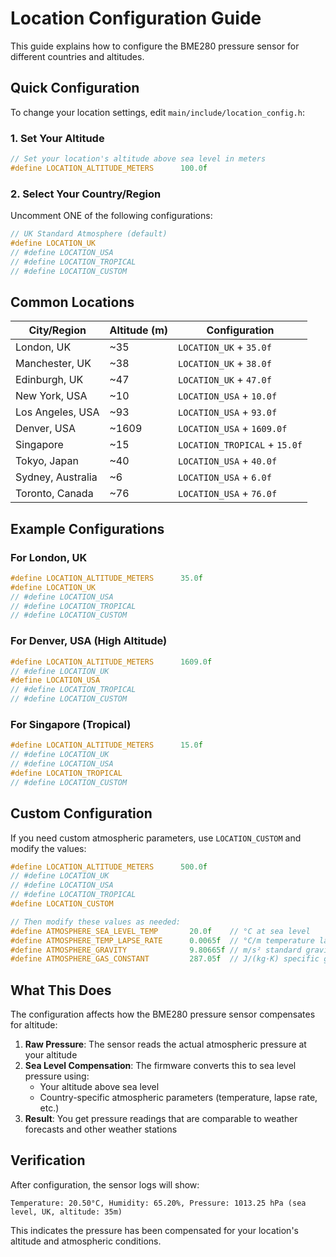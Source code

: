 # Location Configuration Guide

This guide explains how to configure the BME280 pressure sensor for different countries and altitudes.

## Quick Configuration

To change your location settings, edit `main/include/location_config.h`:

### 1. Set Your Altitude

```c
// Set your location's altitude above sea level in meters
#define LOCATION_ALTITUDE_METERS      100.0f
```

### 2. Select Your Country/Region

Uncomment ONE of the following configurations:

```c
// UK Standard Atmosphere (default)
#define LOCATION_UK
// #define LOCATION_USA
// #define LOCATION_TROPICAL
// #define LOCATION_CUSTOM
```

## Common Locations

| City/Region | Altitude (m) | Configuration |
|-------------|--------------|---------------|
| London, UK | ~35 | `LOCATION_UK` + `35.0f` |
| Manchester, UK | ~38 | `LOCATION_UK` + `38.0f` |
| Edinburgh, UK | ~47 | `LOCATION_UK` + `47.0f` |
| New York, USA | ~10 | `LOCATION_USA` + `10.0f` |
| Los Angeles, USA | ~93 | `LOCATION_USA` + `93.0f` |
| Denver, USA | ~1609 | `LOCATION_USA` + `1609.0f` |
| Singapore | ~15 | `LOCATION_TROPICAL` + `15.0f` |
| Tokyo, Japan | ~40 | `LOCATION_USA` + `40.0f` |
| Sydney, Australia | ~6 | `LOCATION_USA` + `6.0f` |
| Toronto, Canada | ~76 | `LOCATION_USA` + `76.0f` |

## Example Configurations

### For London, UK
```c
#define LOCATION_ALTITUDE_METERS      35.0f
#define LOCATION_UK
// #define LOCATION_USA
// #define LOCATION_TROPICAL
// #define LOCATION_CUSTOM
```

### For Denver, USA (High Altitude)
```c
#define LOCATION_ALTITUDE_METERS      1609.0f
// #define LOCATION_UK
#define LOCATION_USA
// #define LOCATION_TROPICAL
// #define LOCATION_CUSTOM
```

### For Singapore (Tropical)
```c
#define LOCATION_ALTITUDE_METERS      15.0f
// #define LOCATION_UK
// #define LOCATION_USA
#define LOCATION_TROPICAL
// #define LOCATION_CUSTOM
```

## Custom Configuration

If you need custom atmospheric parameters, use `LOCATION_CUSTOM` and modify the values:

```c
#define LOCATION_ALTITUDE_METERS      500.0f
// #define LOCATION_UK
// #define LOCATION_USA
// #define LOCATION_TROPICAL
#define LOCATION_CUSTOM

// Then modify these values as needed:
#define ATMOSPHERE_SEA_LEVEL_TEMP       20.0f    // °C at sea level
#define ATMOSPHERE_TEMP_LAPSE_RATE      0.0065f  // °C/m temperature lapse rate
#define ATMOSPHERE_GRAVITY              9.80665f // m/s² standard gravity
#define ATMOSPHERE_GAS_CONSTANT         287.05f  // J/(kg·K) specific gas constant for dry air
```

## What This Does

The configuration affects how the BME280 pressure sensor compensates for altitude:

1. **Raw Pressure**: The sensor reads the actual atmospheric pressure at your altitude
2. **Sea Level Compensation**: The firmware converts this to sea level pressure using:
   - Your altitude above sea level
   - Country-specific atmospheric parameters (temperature, lapse rate, etc.)
3. **Result**: You get pressure readings that are comparable to weather forecasts and other weather stations

## Verification

After configuration, the sensor logs will show:
```
Temperature: 20.50°C, Humidity: 65.20%, Pressure: 1013.25 hPa (sea level, UK, altitude: 35m)
```

This indicates the pressure has been compensated for your location's altitude and atmospheric conditions. 